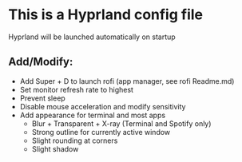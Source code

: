 # This is a Hyprland config file

Hyprland will be launched automatically on startup

## Add/Modify:
- Add Super + D to launch rofi (app manager, see rofi Readme.md)
- Set monitor refresh rate to highest
- Prevent sleep
- Disable mouse acceleration and modify sensitivity
- Add appearance for terminal and most apps
  - Blur + Transparent + X-ray (Terminal and Spotify only)
  - Strong outline for currently active window
  - Slight rounding at corners
  - Slight shadow
